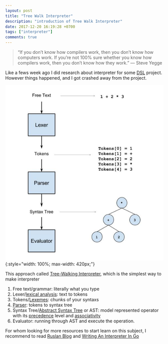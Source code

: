 ```yaml
---
layout: post
title: "Tree Walk Interpreter"
description: "introduction of Tree Walk Interpreter"
date: 2017-12-20 16:19:28 +0700
tags: ["interpreter"]
comments: true
---
```


> “If you don’t know how compilers work, then you don’t know how computers work. If you’re not 100% sure whether you know how compilers work, then you don’t know how they work.” — Steve Yegge

Like a fews week ago I did research about interpreter for some [DSL](https://en.wikipedia.org/wiki/Domain-specific_language) project. However things happened, and I got crashed away from the project.


![Tree Walk Interpreter](/assets/tree-walk-interpreter.jpg){:style="width: 100%; max-width: 420px;"}

This approach called [Tree-Walking Interpreter](https://en.wikipedia.org/wiki/Interpreter_&#40;computing&#41;#Abstract_syntax_tree_interpreters), which is the simplest way to make interpreter
1. Free text/grammar: literally what you type
2. Lexer/[lexical analysis](https://en.wikipedia.org/wiki/Lexical_analysis): text to tokens
3. Tokens/[Lexemes](https://en.wikipedia.org/wiki/Lexeme): chunks of your syntaxs
4. [Parser](https://en.wikipedia.org/wiki/Parsing): tokens to syntax tree
5. Syntax Tree/[Abstract Syntax Tree](https://en.wikipedia.org/wiki/Abstract_syntax_tree) or AST: model represented operator with its [precedence](https://en.wikipedia.org/wiki/Order_of_operations) level and [associativity](https://en.wikipedia.org/wiki/Operator_associativity)
6. Evaluator: running through AST and execute the operation.

For whom looking for more resources to start learn on this subject, I recommend to read [Ruslan Blog](https://ruslanspivak.com/lsbasi-part1/) and [Writing An Interpreter In Go](https://interpreterbook.com/)

